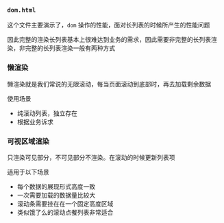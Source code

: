 ### `dom.html`
这个文件主要演示了，`dom` 操作的性能，面对长列表的时候所产生的性能问题

因此完整的渲染长列表基本上很难达到业务的需求，因此需要非完整的长列表渲染，非完整的长列表渲染一般有两种方式
### 懒渲染
懒渲染就是我们常说的无限滚动，每当页面滚动到底部时，再去加载剩余数据

使用场景
* 纯滚动列表，独立存在
* 根据业务诉求

### 可视区域渲染
只渲染可见部分，不可见部分不渲染。在滚动的时候更新列表项

适用于以下场景
* 每个数据的展现形式高度一致
* 一次需要加载的数据量比较大
* 滚动条需要挂在在一个固定高度区域
* 类似饿了么的滚动点餐列表非常适合